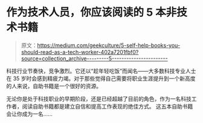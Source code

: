 # 作为技术人员，你应该阅读的 5 本非技术书籍

> 原文：<https://medium.com/geekculture/5-self-help-books-you-should-read-as-a-tech-worker-402a7201fbf0?source=collection_archive---------5----------------------->

科技行业节奏快，竞争激烈。它还以“趁年轻吃饭”而闻名——大多数科技专业人士在 35 岁时会感到精疲力竭。对于那些觉得自己需要将职业生涯提升到一个新高度的人来说，自助书籍是一个很好的资源。

无论你是处于科技职业的早期阶段，还是已经超越了目前的角色，作为一名科技工作者，阅读自助书籍都是建立自信和提高工作表现的绝佳方式。
这五本自助书籍会让你成为一名……